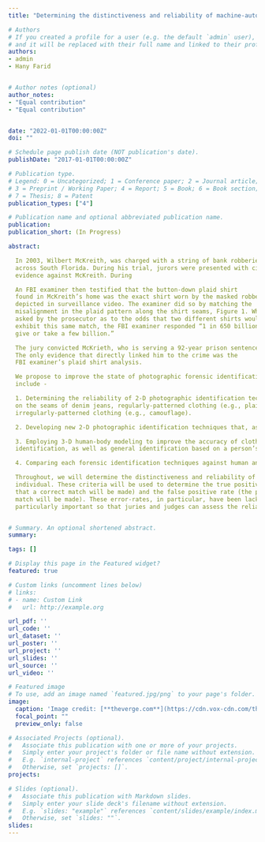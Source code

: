 ```yaml
---
title: "Determining the distinctiveness and reliability of machine-automated clothing pattern detection in digital imagery"

# Authors
# If you created a profile for a user (e.g. the default `admin` user), write the username (folder name) here 
# and it will be replaced with their full name and linked to their profile.
authors:
- admin
- Hany Farid


# Author notes (optional)
author_notes:
- "Equal contribution"
- "Equal contribution"


date: "2022-01-01T00:00:00Z"
doi: ""

# Schedule page publish date (NOT publication's date).
publishDate: "2017-01-01T00:00:00Z"

# Publication type.
# Legend: 0 = Uncategorized; 1 = Conference paper; 2 = Journal article;
# 3 = Preprint / Working Paper; 4 = Report; 5 = Book; 6 = Book section;
# 7 = Thesis; 8 = Patent
publication_types: ["4"] 

# Publication name and optional abbreviated publication name.
publication: 
publication_short: (In Progress)

abstract: 

  In 2003, Wilbert McKreith, was charged with a string of bank robberies
  across South Florida. During his trial, jurors were presented with circumstantial
  evidence against McKreith. During

  An FBI examiner then testified that the button-down plaid shirt
  found in McKreith’s home was the exact shirt worn by the masked robber
  depicted in surveillance video. The examiner did so by matching the
  misalignment in the plaid pattern along the shirt seams, Figure 1. When
  asked by the prosecutor as to the odds that two different shirts would
  exhibit this same match, the FBI examiner responded “1 in 650 billion,
  give or take a few billion.”

  The jury convicted McKrieth, who is serving a 92-year prison sentence.
  The only evidence that directly linked him to the crime was the
  FBI examiner’s plaid shirt analysis.

  We propose to improve the state of photographic forensic identification. These efforts will
  include - 

  1. Determining the reliability of 2-D photographic identification techniques based on the wear
  on the seams of denim jeans, regularly-patterned clothing (e.g., plaid, polka dots), and
  irregularly-patterned clothing (e.g., camouflage).

  2. Developing new 2-D photographic identification techniques that, as much as possible, removes human subjectivity from the process.

  3. Employing 3-D human-body modeling to improve the accuracy of clothing-based forensic
  identification, as well as general identification based on a person’s height and weight.

  4. Comparing each forensic identification techniques against human analysts.

  Throughout, we will determine the distinctiveness and reliability of patterns used to identify an
  individual. These criteria will be used to determine the true positive rate (the probability
  that a correct match will be made) and the false positive rate (the probability that an incorrect
  match will be made). These error-rates, in particular, have been lacking in previous work, and are
  particularly important so that juries and judges can assess the reliability of a forensic identification.


# Summary. An optional shortened abstract.
summary: 

tags: []

# Display this page in the Featured widget?
featured: true

# Custom links (uncomment lines below)
# links:
# - name: Custom Link
#   url: http://example.org

url_pdf: ''
url_code: ''
url_dataset: ''
url_poster: ''
url_project: ''
url_slides: ''
url_source: ''
url_video: ''

# Featured image
# To use, add an image named `featured.jpg/png` to your page's folder. 
image:
  caption: 'Image credit: [**theverge.com**](https://cdn.vox-cdn.com/thumbor/K8ICW_XV6RI6EioRxKRiBBQPFek=/55x85:768x536/1200x800/filters:focal(336x236:464x364)/cdn.vox-cdn.com/uploads/chorus_image/image/66972412/face_depixelizer_obama.0.jpg)'
  focal_point: ""
  preview_only: false

# Associated Projects (optional).
#   Associate this publication with one or more of your projects.
#   Simply enter your project's folder or file name without extension.
#   E.g. `internal-project` references `content/project/internal-project/index.md`.
#   Otherwise, set `projects: []`.
projects:

# Slides (optional).
#   Associate this publication with Markdown slides.
#   Simply enter your slide deck's filename without extension.
#   E.g. `slides: "example"` references `content/slides/example/index.md`.
#   Otherwise, set `slides: ""`.
slides: 
---
```



